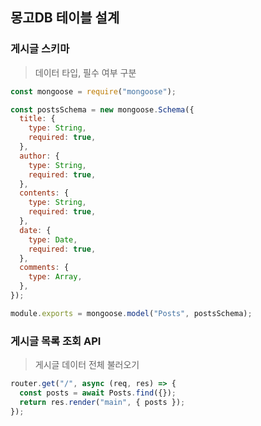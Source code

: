 ## 몽고DB 테이블 설계

### 게시글 스키마
> 데이터 타입, 필수 여부 구분
```javascript
const mongoose = require("mongoose");

const postsSchema = new mongoose.Schema({
  title: {
    type: String,
    required: true,
  },
  author: {
    type: String,
    required: true,
  },
  contents: {
    type: String,
    required: true,
  },
  date: {
    type: Date,
    required: true,
  },
  comments: {
    type: Array,
  },
});

module.exports = mongoose.model("Posts", postsSchema);
```

### 게시글 목록 조회 API
> 게시글 데이터 전체 불러오기
```javascript
router.get("/", async (req, res) => {
  const posts = await Posts.find({});
  return res.render("main", { posts });
});
```